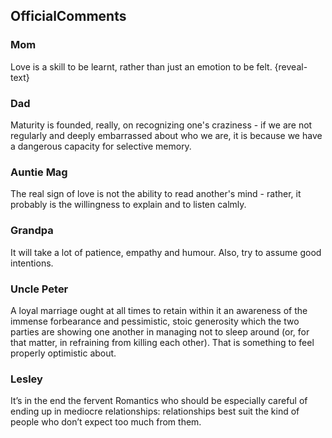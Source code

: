 ## OfficialComments

### Mom

Love is a skill to be learnt, rather than just an emotion to be felt.
{reveal-text}

### Dad

Maturity is founded, really, on recognizing one's craziness - if we are not regularly and deeply embarrassed about who we are, it is because we have a dangerous capacity for selective memory.

### Auntie Mag

The real sign of love is not the ability to read another's mind - rather, it probably is the willingness to explain and to listen calmly.

### Grandpa

It will take a lot of patience, empathy and humour. Also, try to assume good intentions.

### Uncle Peter

A loyal marriage ought at all times to retain within it an awareness of the immense forbearance and pessimistic, stoic generosity which the two parties are showing one another in managing not to sleep around (or, for that matter, in refraining from killing each other). That is something to feel properly optimistic about.

### Lesley

It’s in the end the fervent Romantics who should be especially careful of ending up in mediocre relationships: relationships best suit the kind of people who don’t expect too much from them.
